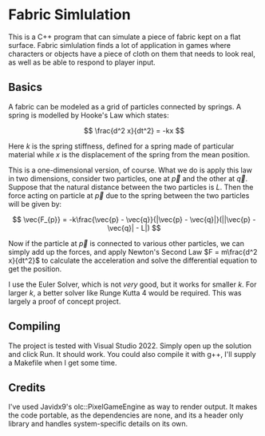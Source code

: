 # Fabric Simlulation

This is a C++ program that can simulate a piece of fabric kept on a flat surface. Fabric simlulation finds a lot of application in games where characters or objects have a piece of cloth on them that needs to look real, as well as be able to respond to player input. 

## Basics

A fabric can be modeled as a grid of particles connected by springs. A spring is modelled by Hooke's Law which states:

$$ \frac{d^2 x}{dt^2} = -kx $$

Here $k$ is the spring stiffness, defined for a spring made of particular material while $x$ is the displacement of the spring from the mean position.

This is a one-dimensional version, of course. What we do is apply this law in two dimensions, consider two particles, one at $\vec{p}$ and the other at $\vec{q}$. Suppose that the natural distance between the two particles is $L$. Then the force acting on particle at $\vec{p}$ due to the spring between the two particles will be given by:

$$ \vec{F_{p}} = -k\frac{\vec{p} - \vec{q}}{|\vec{p} - \vec{q}|}(||\vec{p} - \vec{q}| - L|) $$

Now if the particle at $\vec{p}$ is connected to various other particles, we can simply add up the forces, and apply Newton's Second Law $F = m\frac{d^2 x}{dt^2}$ to calculate the acceleration and solve the differential equation to get the position.

I use the Euler Solver, which is not _very_ good, but it works for smaller $k$. For larger $k$, a better solver like Runge Kutta 4 would be required. This was largely a proof of concept project.

## Compiling

The project is tested with Visual Studio 2022. Simply open up the solution and click Run. It should work. You could also compile it with g++, I'll supply a Makefile when I get some time. 

## Credits

I've used Javidx9's olc::PixelGameEngine as way to render output. It makes the code portable, as the dependencies are none, and its a header only library and handles system-specific details on its own.
